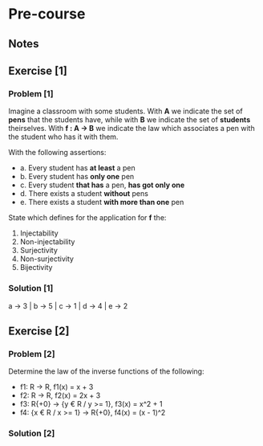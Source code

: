# Pre-course

## Notes

## Exercise [1]

### Problem [1]

Imagine a classroom with some students. With **A** we indicate the set of **pens** that the students have, while with **B** we indicate the set of **students** theirselves. With **f : A -> B** we indicate the law which associates a pen with the student who has it with them.

With the following assertions:

- a. Every student has **at least** a pen
- b. Every student has **only one** pen
- c. Every student **that has** a pen, **has got only one**
- d. There exists a student **without** pens
- e. There exists a student **with more than one** pen

State which defines for the application for **f** the:

1. Injectability
2. Non-injectability
3. Surjectivity
4. Non-surjectivity
5. Bijectivity

### Solution [1]

a -> 3 |
b -> 5 |
c -> 1 |
d -> 4 |
e -> 2

## Exercise [2]

### Problem [2]

Determine the law of the inverse functions of the following:

- f1: R -> R, f1(x) = x + 3
- f2: R -> R, f2(x) = 2x + 3
- f3: R{+0} -> {y € R / y >= 1}, f3(x) = x^2 + 1
- f4: {x € R / x >= 1} -> R{+0}, f4(x) = (x - 1)^2

### Solution [2]
